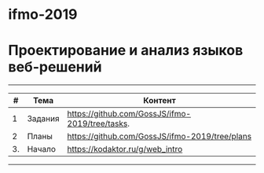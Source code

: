 # ifmo-2019
# Проектирование и анализ языков веб-решений

---

| #  | Тема  |  Контент |
|---|---|---|
| 1 | Задания |    https://github.com/GossJS/ifmo-2019/tree/tasks. 
| 2 | Планы | https://github.com/GossJS/ifmo-2019/tree/plans
| 3. | Начало |    https://kodaktor.ru/g/web_intro



---

